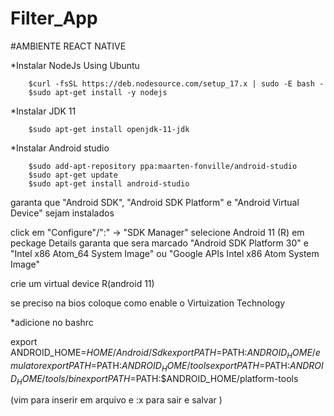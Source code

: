 # Filter_App

  #AMBIENTE REACT NATIVE
 
*Instalar NodeJs Using Ubuntu

        $curl -fsSL https://deb.nodesource.com/setup_17.x | sudo -E bash -
        $sudo apt-get install -y nodejs

*Instalar JDK 11

        $sudo apt-get install openjdk-11-jdk

*Instalar Android studio

        $sudo add-apt-repository ppa:maarten-fonville/android-studio 
        $sudo apt-get update
        $sudo apt-get install android-studio

garanta que "Android SDK", "Android SDK Platform" e "Android Virtual Device" sejam instalados

click em "Configure"/":" -> "SDK Manager"
selecione Android 11 (R)
em peckage Details garanta que sera marcado "Android SDK Platform 30" e
"Intel x86 Atom_64 System Image" ou "Google APIs Intel x86 Atom System Image"

crie um virtual device R(android 11)

se preciso na bios coloque como enable o Virtuization Technology

*adicione no bashrc

export ANDROID_HOME=$HOME/Android/Sdk
export PATH=$PATH:$ANDROID_HOME/emulator
export PATH=$PATH:$ANDROID_HOME/tools
export PATH=$PATH:$ANDROID_HOME/tools/bin
export PATH=$PATH:$ANDROID_HOME/platform-tools

(vim para inserir em arquivo e :x para sair e salvar )
